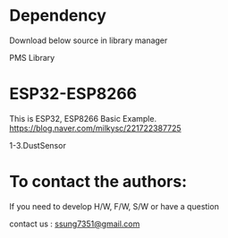 # Dependency

  Download below source in library manager
  
  PMS Library 

# ESP32-ESP8266

   This is ESP32, ESP8266 Basic Example. 
   https://blog.naver.com/milkysc/221722387725
   
   1-3.DustSensor

# To contact the authors:

If you need to develop H/W, F/W, S/W or have a question

contact us : ssung7351@gmail.com

